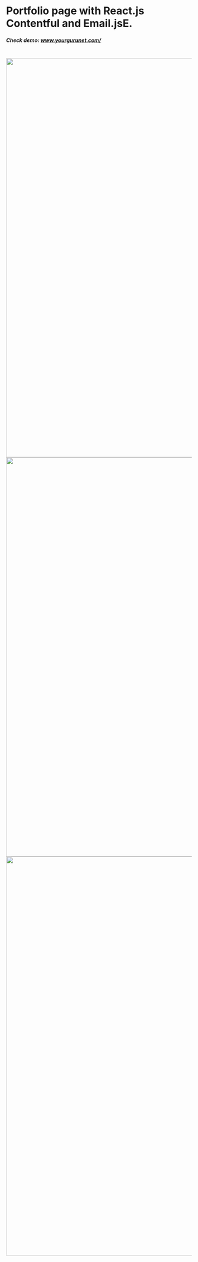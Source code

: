 <h1>Portfolio page with React.js Contentful and Email.jsE.</h1>
<h5>Check demo: <span> <a href="https://www.yourgurunet.com/" target="_blank">www.yourgurunet.com/</a> </span> </h5>
<br/>
<img src="images/image1.JPG" width="1080">
<img src="images/image2.JPG" width="1080">
<img src="images/image3.JPG" width="1080">
